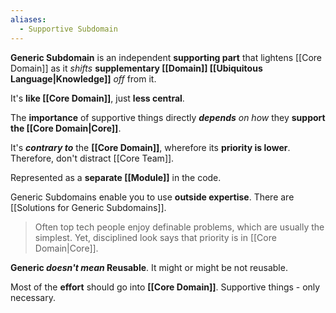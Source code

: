 ```yaml
---
aliases:
  - Supportive Subdomain
---
```

**Generic Subdomain** is an independent **supporting part** 
that lightens [[Core Domain]] as it *shifts* **supplementary [[Domain]] [[Ubiquitous Language|Knowledge]]** *off* from it.

It's **like [[Core Domain]]**, just **less central**.

The **importance** of supportive things directly 
***depends*** *on how* they **support the [[Core Domain|Core]]**.

It's ***contrary to*** the **[[Core Domain]]**, wherefore its **priority is lower**.
Therefore, don't distract [[Core Team]].

Represented as a **separate [[Module]]** in the code.

Generic Subdomains enable you to use **outside expertise**.
There are [[Solutions for Generic Subdomains]].

> Often top tech people enjoy definable problems, which are usually the simplest. Yet, disciplined look says that priority is in [[Core Domain|Core]].

**Generic *doesn't mean* Reusable**. 
It might or might be not reusable.

Most of the **effort** should go into **[[Core Domain]]**. 
Supportive things - only necessary.
